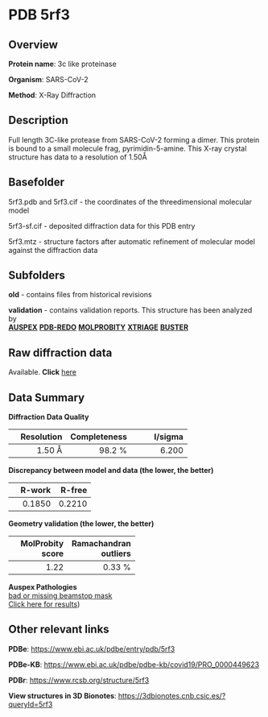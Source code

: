 # PDB 5rf3

## Overview

**Protein name**: 3c like proteinase

**Organism**: SARS-CoV-2

**Method**: X-Ray Diffraction

## Description

Full length 3C-like protease from SARS-CoV-2 forming a dimer. This protein is bound to a small molecule frag, pyrimidin-5-amine. This X-ray crystal structure has data to a resolution of 1.50Å

## Basefolder

5rf3.pdb and 5rf3.cif - the coordinates of the threedimensional molecular model

5rf3-sf.cif - deposited diffraction data for this PDB entry

5rf3.mtz - structure factors after automatic refinement of molecular model against the diffraction data

## Subfolders



**old** - contains files from historical revisions

**validation** - contains validation reports. This structure has been analyzed by <br>[**AUSPEX**](https://github.com/thorn-lab/coronavirus_structural_task_force/tree/master/pdb/3c_like_proteinase/SARS-CoV-2/5rf3/validation/auspex) [**PDB-REDO**](https://github.com/thorn-lab/coronavirus_structural_task_force/tree/master/pdb/3c_like_proteinase/SARS-CoV-2/5rf3/validation/pdb-redo) [**MOLPROBITY**](https://github.com/thorn-lab/coronavirus_structural_task_force/tree/master/pdb/3c_like_proteinase/SARS-CoV-2/5rf3/validation/molprobity) [**XTRIAGE**](https://github.com/thorn-lab/coronavirus_structural_task_force/blob/master/pdb/3c_like_proteinase/SARS-CoV-2/5rf3/validation/Xtriage_output.log) [**BUSTER**](https://www.globalphasing.com/buster/wiki/index.cgi?Covid19Pdb5RF3) 



## Raw diffraction data

Available. **Click** [here](https://zenodo.org/record/3731164) 

## Data Summary
**Diffraction Data Quality**

|   | Resolution | Completeness| I/sigma |
|---|-------------:|----------------:|--------------:|
|   |1.50 Å|98.2  %|<img width=50/>6.200|

**Discrepancy between model and data (the lower, the better)**

|   | **R-work**| **R-free**   
|---|-------------:|----------------:|           
||  0.1850|  0.2210|

**Geometry validation (the lower, the better)**

|   |**MolProbity<br>score**| **Ramachandran<br>outliers** 
|---|-------------:|----------------:|
||  1.22|  0.33 %|

**Auspex Pathologies**<br> [bad or missing beamstop mask](https://www.auspex.de/pathol/#2)<br>[Click here for results](https://github.com/thorn-lab/coronavirus_structural_task_force/blob/master/pdb/3c_like_proteinase/SARS-CoV-2/5rf3/validation/auspex/5rf3_auspex_comments.txt))

 



## Other relevant links 
**PDBe**:  https://www.ebi.ac.uk/pdbe/entry/pdb/5rf3

**PDBe-KB**: https://www.ebi.ac.uk/pdbe/pdbe-kb/covid19/PRO_0000449623 
 
**PDBr**: https://www.rcsb.org/structure/5rf3 

**View structures in 3D Bionotes**: https://3dbionotes.cnb.csic.es/?queryId=5rf3

